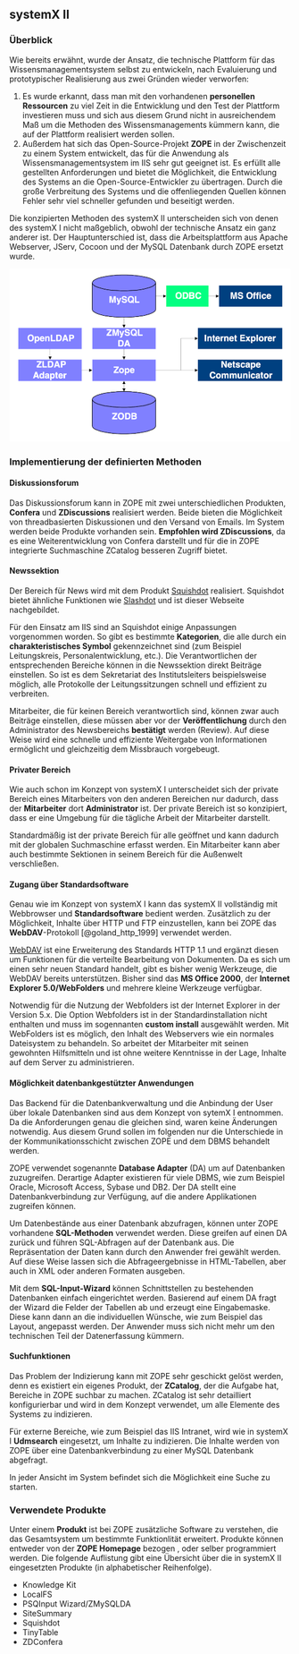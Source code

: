## systemX II
### Überblick
Wie bereits erwähnt, wurde der Ansatz, die technische Plattform für das Wissensmanagementsystem selbst zu entwickeln, nach Evaluierung und prototypischer Realisierung aus zwei Gründen wieder verworfen:

1. Es wurde erkannt, dass man mit den vorhandenen **personellen Ressourcen** zu viel Zeit in die Entwicklung und den Test der Plattform investieren muss und sich aus diesem Grund nicht in ausreichendem Maß um die Methoden des Wissensmanagements kümmern kann, die auf der Plattform realisiert werden sollen.
2. Außerdem hat sich das Open-Source-Projekt **ZOPE** in der Zwischenzeit zu einem System entwickelt, das für die Anwendung als Wissensmanagementsystem im IIS sehr gut geeignet ist. Es erfüllt alle gestellten Anforderungen und bietet die Möglichkeit, die Entwicklung des Systems an die Open-Source-Entwickler zu übertragen. Durch die große Verbreitung des Systems und die offenliegenden Quellen können Fehler sehr viel schneller gefunden und beseitigt werden.

Die konzipierten Methoden des systemX II unterscheiden sich von denen des systemX I nicht maßgeblich, obwohl der technische Ansatz ein ganz anderer ist. Der Hauptunterschied ist, dass die Arbeitsplattform aus Apache Webserver, JServ, Cocoon und der MySQL Datenbank durch ZOPE ersetzt wurde.

![systemX II - Überblick](./img/systemx-ii-ueberblick.png)

### Implementierung der definierten Methoden
#### Diskussionsforum
Das Diskussionsforum kann in ZOPE mit zwei unterschiedlichen Produkten, **Confera** und **ZDiscussions** realisiert werden. Beide bieten die Möglichkeit von threadbasierten Diskussionen und den Versand von Emails. Im System werden beide Produkte vorhanden sein. **Empfohlen wird ZDiscussions**, da es eine Weiterentwicklung von Confera darstellt und für die in ZOPE integrierte Suchmaschine ZCatalog besseren Zugriff bietet.

#### Newssektion
Der Bereich für News wird mit dem Produkt [Squishdot](https://web.archive.org/web/20000815054006/http://www.squishdot.org/) realisiert. Squishdot bietet ähnliche Funktionen wie [Slashdot](https://slashdot.org/) und ist dieser Webseite nachgebildet.

Für den Einsatz am IIS sind an Squishdot einige Anpassungen vorgenommen worden. So gibt es bestimmte **Kategorien**, die alle durch ein **charakteristisches Symbol** gekennzeichnet sind (zum Beispiel Leitungskreis, Personalentwicklung, etc.). Die Verantwortlichen der entsprechenden Bereiche können in die Newssektion direkt Beiträge einstellen. So ist es dem Sekretariat des Institutsleiters beispielsweise möglich, alle Protokolle der Leitungssitzungen schnell und effizient zu verbreiten.

Mitarbeiter, die für keinen Bereich verantwortlich sind, können zwar auch Beiträge einstellen, diese müssen aber vor der **Veröffentlichung** durch den Administrator des Newsbereichs **bestätigt** werden (Review). Auf diese Weise wird eine schnelle und effiziente Weitergabe von Informationen ermöglicht und gleichzeitig dem Missbrauch vorgebeugt.

#### Privater Bereich
Wie auch schon im Konzept von systemX I unterscheidet sich der private Bereich eines Mitarbeiters von den anderen Bereichen nur dadurch, dass der **Mitarbeiter** dort **Administrator** ist. Der private Bereich ist so konzipiert, dass er eine Umgebung für die tägliche Arbeit der Mitarbeiter darstellt.

Standardmäßig ist der private Bereich für alle geöffnet und kann dadurch mit der globalen Suchmaschine erfasst werden. Ein Mitarbeiter kann aber auch bestimmte Sektionen in seinem Bereich für die Außenwelt verschließen.

#### Zugang über Standardsoftware
Genau wie im Konzept von systemX I kann das systemX II vollständig mit Webbrowser und **Standardsoftware** bedient werden. Zusätzlich zu der Möglichkeit, Inhalte über HTTP und FTP einzustellen, kann bei ZOPE das **WebDAV**-Protokoll [@goland_http_1999] verwendet werden.

[WebDAV](http://www.webdav.org) ist eine Erweiterung des Standards HTTP 1.1 und ergänzt diesen um Funktionen für die verteilte Bearbeitung von Dokumenten. Da es sich um einen sehr neuen Standard handelt, gibt es bisher wenig Werkzeuge, die WebDAV bereits unterstützen. Bisher sind das **MS Office 2000**, der **Internet Explorer 5.0/WebFolders** und mehrere kleine Werkzeuge verfügbar.

Notwendig für die Nutzung der Webfolders ist der Internet Explorer in der Version 5.x. Die Option Webfolders ist in der Standardinstallation nicht enthalten und muss im sogennanten **custom install** ausgewählt werden. Mit WebFolders ist es möglich, den Inhalt des Webservers wie ein normales Dateisystem zu behandeln. So arbeitet der Mitarbeiter mit seinen gewohnten Hilfsmitteln und ist ohne weitere Kenntnisse in der Lage, Inhalte auf dem Server zu administrieren.

#### Möglichkeit datenbankgestützter Anwendungen
Das Backend für die Datenbankverwaltung und die Anbindung der User über lokale Datenbanken sind aus dem Konzept von sytemX I entnommen. Da die Anforderungen genau die gleichen sind, waren keine Änderungen notwendig. Aus diesem Grund sollen im folgenden nur die Unterschiede in der Kommunikationsschicht zwischen ZOPE und dem DBMS behandelt werden.

ZOPE verwendet sogenannte **Database Adapter** (DA) um auf Datenbanken zuzugreifen. Derartige Adapter existieren für viele DBMS, wie zum Beispiel Oracle, Microsoft Access, Sybase und DB2. Der DA stellt eine Datenbankverbindung zur Verfügung, auf die andere Applikationen zugreifen können.

Um Datenbestände aus einer Datenbank abzufragen, können unter ZOPE vorhandene **SQL-Methoden** verwendet werden. Diese greifen auf einen DA zurück und führen SQL-Abfragen auf der Datenbank aus. Die Repräsentation der Daten kann durch den Anwender frei gewählt werden. Auf diese Weise lassen sich die Abfrageergebnisse in HTML-Tabellen, aber auch in XML oder anderen Formaten ausgeben.

Mit dem **SQL-Input-Wizard** können Schnittstellen zu bestehenden Datenbanken einfach eingerichtet werden. Basierend auf einem DA fragt der Wizard die Felder der Tabellen ab und erzeugt eine Eingabemaske. Diese kann dann an die individuellen Wünsche, wie zum Beispiel das Layout, angepasst werden. Der Anwender muss sich nicht mehr um den technischen Teil der Datenerfassung kümmern.

#### Suchfunktionen
Das Problem der Indizierung kann mit ZOPE sehr geschickt gelöst werden, denn es existiert ein eigenes Produkt, der **ZCatalog**, der die Aufgabe hat, Bereiche in ZOPE suchbar zu machen. ZCatalog ist sehr detailliert konfigurierbar und wird in dem Konzept verwendet, um alle Elemente des Systems zu indizieren.

Für externe Bereiche, wie zum Beispiel das IIS Intranet, wird wie in systemX I **Udmsearch** eingesetzt, um Inhalte zu indizieren. Die Inhalte werden von ZOPE über eine Datenbankverbindung zu einer MySQL Datenbank abgefragt.

In jeder Ansicht im System befindet sich die Möglichkeit eine Suche zu starten.

### Verwendete Produkte
Unter einem **Produkt** ist bei ZOPE zusätzliche Software zu verstehen, die das Gesamtsystem um bestimmte Funktionlität erweitert. Produkte können entweder von der **ZOPE Homepage** bezogen , oder selber programmiert werden. Die folgende Auflistung gibt eine Übersicht über die in systemX II eingesetzten Produkte (in alphabetischer Reihenfolge).

- Knowledge Kit
- LocalFS
- PSQInput Wizard/ZMySQLDA
- SiteSummary
- Squishdot
- TinyTable
- ZDConfera

